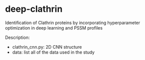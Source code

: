 # deep-clathrin
Identification of Clathrin proteins by incorporating hyperparameter optimization in deep learning and PSSM profiles

Description:
- clathrin_cnn.py: 2D CNN structure
- data: list all of the data used in the study
